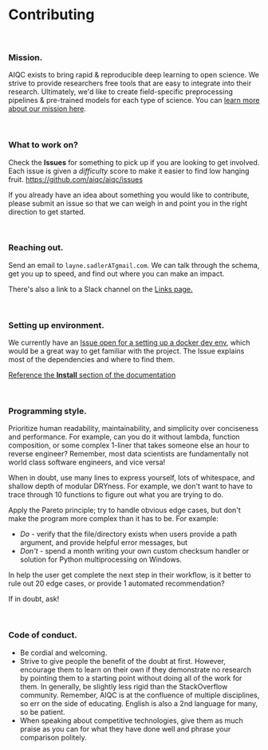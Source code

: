 # Contributing

<br />

### Mission.
AIQC exists to bring rapid & reproducible deep learning to open science. We strive to provide researchers free tools that are easy to integrate into their research. Ultimately, we'd like to create field-specific preprocessing pipelines & pre-trained models for each type of science. You can [learn more about our mission here](https://aiqc.readthedocs.io/en/latest/mission.html).

<br />

### What to work on?
Check the **Issues** for something to pick up if you are looking to get involved. Each issue is given a *difficulty* score to make it easier to find low hanging fruit.
https://github.com/aiqc/aiqc/issues

If you already have an idea about something you would like to contribute, please submit an issue so that we can weigh in and point you in the right direction to get started.

<br />

### Reaching out.
Send an email to `layne.sadlerATgmail.com`. We can talk through the schema, get you up to speed, and find out where you can make an impact.

There's also a link to a Slack channel on the [Links page.](https://aiqc.readthedocs.io/en/latest/links.html)

<br />

### Setting up environment.
We currently have an [Issue open for a setting up a docker dev env](https://github.com/aiqc/aiqc/issues/16), which would be a great way to get familiar with the project. The Issue explains most of the dependencies and where to find them.

[Reference the **Install** section of the documentation](https://aiqc.readthedocs.io/en/latest/notebooks/installation.html
)

<br />

### Programming style.
Prioritize human readability, maintainability, and simplicity over conciseness and performance. For example, can you do it without lambda, function composition, or some complex 1-liner that takes someone else an hour to reverse engineer? Remember, most data scientists are fundamentally not world class software engineers, and vice versa!

When in doubt, use many lines to express yourself, lots of whitespace, and shallow depth of modular DRYness. For example, we don't want to have to trace through 10 functions to figure out what you are trying to do.

Apply the Pareto principle; try to handle obvious edge cases, but don't make the program more complex than it has to be. For example:

* *Do -* verify that the file/directory exists when users provide a path argument, and provide helpful error messages, but 
* *Don't -* spend a month writing your own custom checksum handler or solution for Python multiprocessing on Windows. 

In help the user get complete the next step in their workflow, is it better to rule out 20 edge cases, or provide 1 automated recommendation?

If in doubt, ask!

<br />

### Code of conduct.
* Be cordial and welcoming.
* Strive to give people the benefit of the doubt at first. However, encourage them to learn on their own if they demonstrate no research by pointing them to a starting point without doing all of the work for them. In generally, be slightly less rigid than the StackOverflow community. Remember, AIQC is at the confluence of multiple disciplines, so err on the side of educating. English is also a 2nd language for many, so be patient.
* When speaking about competitive technologies, give them as much praise as you can for what they have done well and phrase your comparison politely.